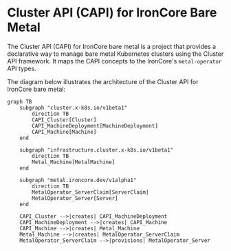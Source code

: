 # Cluster API (CAPI) for IronCore Bare Metal

The Cluster API (CAPI) for IronCore bare metal is a project that provides a declarative way to manage bare metal
Kubernetes clusters using the Cluster API framework. It maps the CAPI concepts to the IronCore's `metal-operator` 
API types.

The diagram below illustrates the architecture of the Cluster API for IronCore bare metal:

```mermaid
graph TB
    subgraph "cluster.x-k8s.io/v1beta1"
        direction TB
        CAPI_Cluster[Cluster]
        CAPI_MachineDeployment[MachineDeployment]
        CAPI_Machine[Machine]
    end

    subgraph "infrastructure.cluster.x-k8s.io/v1beta1"
        direction TB
        Metal_Machine[MetalMachine]
    end

    subgraph "metal.ironcore.dev/v1alpha1"
        direction TB
        MetalOperator_ServerClaim[ServerClaim]
        MetalOperator_Server[Server]
    end

    CAPI_Cluster -->|creates| CAPI_MachineDeployment
    CAPI_MachineDeployment -->|creates| CAPI_Machine
    CAPI_Machine -->|creates| Metal_Machine
    Metal_Machine -->|creates| MetalOperator_ServerClaim
    MetalOperator_ServerClaim -->|provisions| MetalOperator_Server 
```
